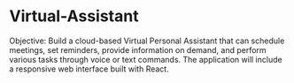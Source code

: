 # Virtual-Assistant
Objective: Build a cloud-based Virtual Personal Assistant that can schedule meetings, set reminders, provide information on demand, and perform various tasks through voice or text commands. The application will include a responsive web interface built with React.
